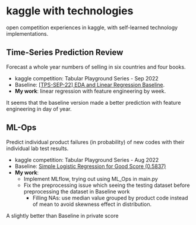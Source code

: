 # kaggle with technologies
open competition experiences in kaggle, with self-learned technology implementations.
## Time-Series Prediction Review
Forecast a whole year numbers of selling in six countries and four books.
- kaggle competition: Tabular Playground Series - Sep 2022
- Baseline: [[TPS-SEP-22] EDA and Linear Regression Baseline](https://www.kaggle.com/code/cabaxiom/tps-sep-22-eda-and-linear-regression-baseline).
- **My work**: linear regression with feature engineering by week.  

It seems that the baseline version made a better prediction with feature engineering in day of year.  
## ML-Ops
Predict individual product failures (in probability) of new codes with their individual lab test results.
- kaggle competition: Tabular Playground Series - Aug 2022
- Baseline: [Simple Logistic Regression for Good Score (0.5837)](https://www.kaggle.com/code/ryanluoli2/simple-logistic-regression-for-good-score-0-5837)
- **My work**:
    - Implement MLflow, trying out using ML_Ops in main.py
    - Fix the preprocessing issue which seeing the testing dataset before preprocessing the dataset in Baseline work
        - Filling NAs: use median value grouped by product code instead of mean to avoid skewness effect in distribution.  

A slightly better than Baseline in private score